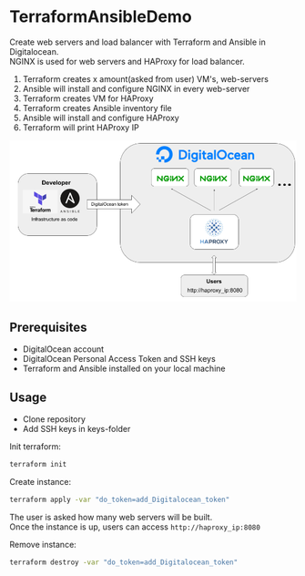 # TerraformAnsibleDemo
Create web servers and load balancer with Terraform and Ansible in Digitalocean.  
NGINX is used for web servers and HAProxy for load balancer.

1. Terraform creates x amount(asked from user) VM's, web-servers
2. Ansible will install and configure NGINX in every web-server
3. Terraform creates VM for HAProxy
4. Terraform creates Ansible inventory file
5. Ansible will install and configure HAProxy
6. Terraform will print HAProxy IP

![Instance](/pictures/Terraform.png)



## Prerequisites
- DigitalOcean account 
- DigitalOcean Personal Access Token and SSH keys
- Terraform and Ansible installed on your local machine


## Usage
- Clone repository 
- Add SSH keys in keys-folder

Init terraform:
```bash
terraform init
```

Create instance:
```bash
terraform apply -var "do_token=add_Digitalocean_token"
```
The user is asked how many web servers will be built.  
Once the instance is up, users can access `http://haproxy_ip:8080`

Remove instance:
```bash
terraform destroy -var "do_token=add_Digitalocean_token"
```